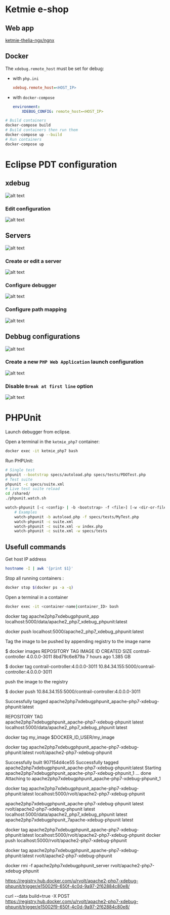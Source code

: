 # Ketmie e-shop

## Web app

[ketmie-thelia-ngx/ngnx](./ketmie-thelia-ngx/ngnx)

## Docker

The `xdebug.remote_host` must be set for debug:

- with `php.ini`
    ```ini
    xdebug.remote_host=<HOST_IP>
    ```
- with `docker-compose`
    ```yml
    environment:
        XDEBUG_CONFIG: remote_host=<HOST_IP>
    ```

```bash
# Build containers
docker-compose build
# Build containers then run them
docker-compose up --build
# Run containers
docker-compose up
```

# Eclipse PDT configuration #

## xdebug ##

![alt text](doc/eclipse-xdebug-config/img/php.debuggers.jpg)

### Edit configuration ###

![alt text](doc/eclipse-xdebug-config/img/php.xdebug.jpg)

## Servers ##

![alt text](doc/eclipse-xdebug-config/img/php.servers.jpg)

### Create or edit a server ###

![alt text](doc/eclipse-xdebug-config/img/php.server.jpg)

### Configure debugger ###

![alt text](doc/eclipse-xdebug-config/img/php.debugger.jpg)

### Configure path mapping ###

![alt text](doc/eclipse-xdebug-config/img/php.pathmapping.jpg)

## Debbug configurations

![alt text](doc/eclipse-xdebug-config/img/debug.config.jpg)

### Create a new `PHP Web Application` launch configuration
![alt text](doc/eclipse-xdebug-config/img/debug.server.jpg)

### Disable `Break at first line` option
![alt text](doc/eclipse-xdebug-config/img/debug.debugger.jpg)

# PHPUnit

Launch debugger from eclipse.

Open a terminal in the `ketmie_php7` container:

```bash
docker exec -it ketmie_php7 bash
```

Run PHPUnit:
```bash
# Single test
phpunit --bootstrap specs/autoload.php specs/tests/PDOTest.php
# Test suite
phpunit -c specs/suite.xml
# Live test suite reload
cd /shared/
./phpunit.watch.sh
```
```bash
watch-phpunit [-c <config> | -b <bootstrap> -f <file>] [-w <dir-or-file-to-watch> default:/var/www/html]
    # Examples
    watch-phpunit -b autoload.php -f specs/tests/MyTest.php
    watch-phpunit -c suite.xml
    watch-phpunit -c suite.xml -w index.php
    watch-phpunit -c suite.xml -w specs/tests
```
## Usefull commands

Get host IP address

```bash
hostname -I | awk '{print $1}'
```

Stop all running containers :

```bash
docker stop $(docker ps -a -q)
```

Open a terminal in a container

```bash
docker exec -it <container-name|container_ID> bash
```

docker tag apache2php7xdebugphpunit_app localhost:5000/data/apache2_php7_xdebug_phpunit:latest

docker push localhost:5000/apache2_php7_xdebug_phpunit:latest





Tag the image to be pushed by appending registry to the image name

$ docker images
REPOSITORY                                          TAG                 IMAGE ID            CREATED               SIZE
contrail-controller                                 4.0.0.0-3011        8bd79c6e879a        7 hours ago           1.385 GB

$ docker tag contrail-controller:4.0.0.0-3011 10.84.34.155:5000/contrail-controller:4.0.0.0-3011

push the image to the registry

$ docker push 10.84.34.155:5000/contrail-controller:4.0.0.0-3011



Successfully tagged apache2php7xdebugphpunit_apache-php7-xdebug-phpunit:latest

REPOSITORY                                            TAG                 
apache2php7xdebugphpunit_apache-php7-xdebug-phpunit   latest             
localhost:5000/data/apache2_php7_xdebug_phpunit       latest             


docker tag my_image $DOCKER_ID_USER/my_image


docker tag apache2php7xdebugphpunit_apache-php7-xdebug-phpunit:latest rvolt/apache2-php7-xdebug-phpunit


Successfully built 907154d4ce55
Successfully tagged apache2php7xdebugphpunit_apache-php7-xdebug-phpunit:latest
Starting apache2php7xdebugphpunit_apache-php7-xdebug-phpunit_1 ... done
Attaching to apache2php7xdebugphpunit_apache-php7-xdebug-phpunit_1

docker tag apache2php7xdebugphpunit_apache-php7-xdebug-phpunit:latest localhost:5000/rvolt/apache2-php7-xdebug-phpunit

apache2php7xdebugphpunit_apache-php7-xdebug-phpunit   latest
rvolt/apache2-php7-xdebug-phpunit                     latest
localhost:5000/data/apache2_php7_xdebug_phpunit       latest
apache2php7xdebugphpunit_7apache-xdebug-phpunit       latest





docker tag apache2php7xdebugphpunit_apache-php7-xdebug-phpunit:latest localhost:5000/rvolt/apache2-php7-xdebug-phpunit
docker push localhost:5000/rvolt/apache2-php7-xdebug-phpunit


docker tag apache2php7xdebugphpunit_apache-php7-xdebug-phpunit:latest rvolt/apache2-php7-xdebug-phpunit


docker rmi -f apache2php7xdebugphpunit_server rvolt/apache2-php7-xdebug-phpunit


https://registry.hub.docker.com/u/rvolt/apache2-php7-xdebug-phpunit/trigger/e15002f9-650f-4c0d-9a97-2f62884c80e8/


curl --data build=true -X POST https://registry.hub.docker.com/u/rvolt/apache2-php7-xdebug-phpunit/trigger/e15002f9-650f-4c0d-9a97-2f62884c80e8/